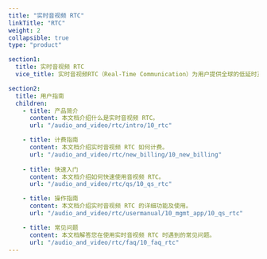 ```yaml
---
title: "实时音视频 RTC"
linkTitle: "RTC"
weight: 2
collapsible: true
type: "product"

section1:
  title: 实时音视频 RTC
  vice_title: 实时音视频RTC（Real-Time Communication）为用户提供全球的低延时互动直播与多人音频功能，为用户提供低延时直播、屏幕共享、基础美颜、水印、实时录屏、自定义视频源等功能，支持用户快速搭建在线会议、互动课堂、语音电台、互动连麦等服务场景。

section2:
  title: 用户指南
  children:
    - title: 产品简介
      content: 本文档介绍什么是实时音视频 RTC。
      url: "/audio_and_video/rtc/intro/10_rtc"

    - title: 计费指南
      content: 本文档介绍实时音视频 RTC 如何计费。
      url: "/audio_and_video/rtc/new_billing/10_new_billing"  
  
    - title: 快速入门
      content: 本文档介绍如何快速使用音视频 RTC。
      url: "/audio_and_video/rtc/qs/10_qs_rtc"

    - title: 操作指南
      content: 本文档介绍实时音视频 RTC 的详细功能及使用。
      url: "/audio_and_video/rtc/usermanual/10_mgmt_app/10_qs_rtc"

    - title: 常见问题
      content: 本文档解答您在使用实时音视频 RTC 时遇到的常见问题。
      url: "/audio_and_video/rtc/faq/10_faq_rtc"
---
```



<!-- type: "product" 这个参数表明这是一个产品index页面 -->
<!-- section1 为产品index页面 主标题 副标题 video  video_img为视频图片  -->
<!-- section2 为产品index页面 第一个大块的用户文档配置  -->
<!-- section3 为产品index页面 第二个大块的开发者文档配置  -->
<!-- section4 为产品index页面 第三个大块的学习路径配置  -->